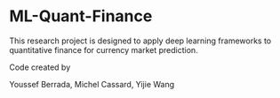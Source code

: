 # ML-Quant-Finance

This research project is designed to apply deep learning frameworks to quantitative finance for currency market prediction.

Code created by

Youssef Berrada, Michel Cassard, Yijie Wang
